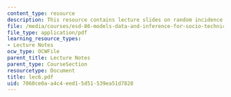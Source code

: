 ```yaml
---
content_type: resource
description: This resource contains lecture slides on random incidence and other topics.
file: /media/courses/esd-86-models-data-and-inference-for-socio-technical-systems-spring-2007/7060ce0aa4c4eed15d51539ea51d7828_lec6.pdf
file_type: application/pdf
learning_resource_types:
- Lecture Notes
ocw_type: OCWFile
parent_title: Lecture Notes
parent_type: CourseSection
resourcetype: Document
title: lec6.pdf
uid: 7060ce0a-a4c4-eed1-5d51-539ea51d7828
---
```

